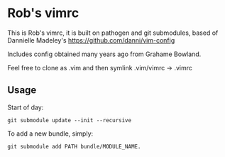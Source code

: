 # Rob's vimrc

This is Rob's vimrc, it is built on pathogen and git submodules, based of Dannielle Madeley's <https://github.com/danni/vim-config>

Includes config obtained many years ago from Grahame Bowland.

Feel free to clone as .vim and then symlink .vim/vimrc -> .vimrc

## Usage

Start of day:

    git submodule update --init --recursive


To add a new bundle, simply:
 
    git submodule add PATH bundle/MODULE_NAME.

